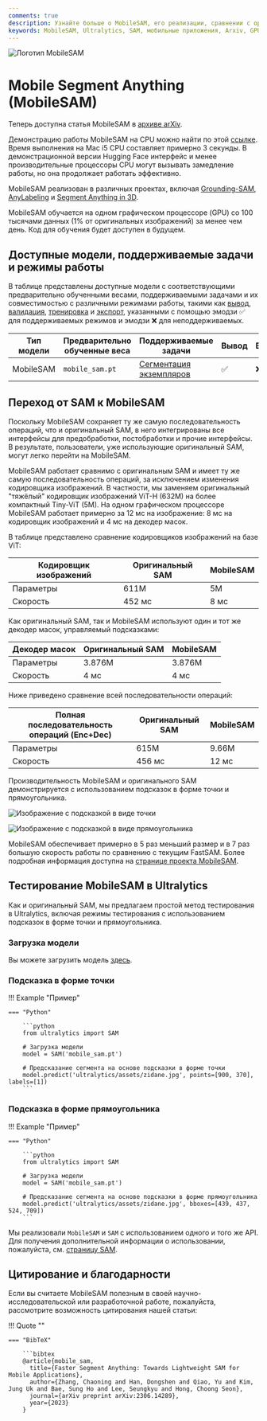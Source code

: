 ```yaml
---
comments: true
description: Узнайте больше о MobileSAM, его реализации, сравнении с оригинальным SAM и о том, как его загрузить и протестировать в фреймворке Ultralytics. Улучшите свои мобильные приложения уже сегодня.
keywords: MobileSAM, Ultralytics, SAM, мобильные приложения, Arxiv, GPU, API, кодировщик изображений, декодер масок, загрузка модели, метод тестирования
---
```


![Логотип MobileSAM](https://github.com/ChaoningZhang/MobileSAM/blob/master/assets/logo2.png?raw=true)

# Mobile Segment Anything (MobileSAM)

Теперь доступна статья MobileSAM в [архиве arXiv](https://arxiv.org/pdf/2306.14289.pdf).

Демонстрацию работы MobileSAM на CPU можно найти по этой [ссылке](https://huggingface.co/spaces/dhkim2810/MobileSAM). Время выполнения на Mac i5 CPU составляет примерно 3 секунды. В демонстрационной версии Hugging Face интерфейс и менее производительные процессоры CPU могут вызывать замедление работы, но она продолжает работать эффективно.

MobileSAM реализован в различных проектах, включая [Grounding-SAM](https://github.com/IDEA-Research/Grounded-Segment-Anything), [AnyLabeling](https://github.com/vietanhdev/anylabeling) и [Segment Anything in 3D](https://github.com/Jumpat/SegmentAnythingin3D).

MobileSAM обучается на одном графическом процессоре (GPU) со 100 тысячами данных (1% от оригинальных изображений) за менее чем день. Код для обучения будет доступен в будущем.

## Доступные модели, поддерживаемые задачи и режимы работы

В таблице представлены доступные модели с соответствующими предварительно обученными весами, поддерживаемыми задачами и их совместимостью с различными режимами работы, такими как [вывод](../modes/predict.md), [валидация](../modes/val.md), [тренировка](../modes/train.md) и [экспорт](../modes/export.md), указанными с помощью эмодзи ✅ для поддерживаемых режимов и эмодзи ❌ для неподдерживаемых.

| Тип модели | Предварительно обученные веса | Поддерживаемые задачи                          | Вывод | Валидация | Тренировка | Экспорт |
|------------|-------------------------------|------------------------------------------------|-------|-----------|------------|---------|
| MobileSAM  | `mobile_sam.pt`               | [Сегментация экземпляров](../tasks/segment.md) | ✅     | ❌         | ❌          | ✅       |

## Переход от SAM к MobileSAM

Поскольку MobileSAM сохраняет ту же самую последовательность операций, что и оригинальный SAM, в него интегрированы все интерфейсы для предобработки, постобработки и прочие интерфейсы. В результате, пользователи, уже использующие оригинальный SAM, могут легко перейти на MobileSAM.

MobileSAM работает сравнимо с оригинальным SAM и имеет ту же самую последовательность операций, за исключением изменения кодировщика изображений. В частности, мы заменяем оригинальный "тяжёлый" кодировщик изображений ViT-H (632M) на более компактный Tiny-ViT (5M). На одном графическом процессоре MobileSAM работает примерно за 12 мс на изображение: 8 мс на кодировщик изображений и 4 мс на декодер масок.

В таблице представлено сравнение кодировщиков изображений на базе ViT:

| Кодировщик изображений | Оригинальный SAM | MobileSAM |
|------------------------|------------------|-----------|
| Параметры              | 611M             | 5M        |
| Скорость               | 452 мс           | 8 мс      |

Как оригинальный SAM, так и MobileSAM используют один и тот же декодер масок, управляемый подсказками:

| Декодер масок | Оригинальный SAM | MobileSAM |
|---------------|------------------|-----------|
| Параметры     | 3.876M           | 3.876M    |
| Скорость      | 4 мс             | 4 мс      |

Ниже приведено сравнение всей последовательности операций:

| Полная последовательность операций (Enc+Dec) | Оригинальный SAM | MobileSAM |
|----------------------------------------------|------------------|-----------|
| Параметры                                    | 615M             | 9.66M     |
| Скорость                                     | 456 мс           | 12 мс     |

Производительность MobileSAM и оригинального SAM демонстрируется с использованием подсказок в форме точки и прямоугольника.

![Изображение с подсказкой в виде точки](https://raw.githubusercontent.com/ChaoningZhang/MobileSAM/master/assets/mask_box.jpg?raw=true)

![Изображение с подсказкой в виде прямоугольника](https://raw.githubusercontent.com/ChaoningZhang/MobileSAM/master/assets/mask_box.jpg?raw=true)

MobileSAM обеспечивает примерно в 5 раз меньший размер и в 7 раз большую скорость работы по сравнению с текущим FastSAM. Более подробная информация доступна на [странице проекта MobileSAM](https://github.com/ChaoningZhang/MobileSAM).

## Тестирование MobileSAM в Ultralytics

Как и оригинальный SAM, мы предлагаем простой метод тестирования в Ultralytics, включая режимы тестирования с использованием подсказок в форме точки и прямоугольника.

### Загрузка модели

Вы можете загрузить модель [здесь](https://github.com/ChaoningZhang/MobileSAM/blob/master/weights/mobile_sam.pt).

### Подсказка в форме точки

!!! Example "Пример"

    === "Python"

        ```python
        from ultralytics import SAM

        # Загрузка модели
        model = SAM('mobile_sam.pt')

        # Предсказание сегмента на основе подсказки в форме точки
        model.predict('ultralytics/assets/zidane.jpg', points=[900, 370], labels=[1])
        ```

### Подсказка в форме прямоугольника

!!! Example "Пример"

    === "Python"

        ```python
        from ultralytics import SAM

        # Загрузка модели
        model = SAM('mobile_sam.pt')

        # Предсказание сегмента на основе подсказки в форме прямоугольника
        model.predict('ultralytics/assets/zidane.jpg', bboxes=[439, 437, 524, 709])
        ```

Мы реализовали `MobileSAM` и `SAM` с использованием одного и того же API. Для получения дополнительной информации о использовании, пожалуйста, см. [страницу SAM](sam.md).

## Цитирование и благодарности

Если вы считаете MobileSAM полезным в своей научно-исследовательской или разработочной работе, пожалуйста, рассмотрите возможность цитирования нашей статьи:

!!! Quote ""

    === "BibTeX"

        ```bibtex
        @article{mobile_sam,
          title={Faster Segment Anything: Towards Lightweight SAM for Mobile Applications},
          author={Zhang, Chaoning and Han, Dongshen and Qiao, Yu and Kim, Jung Uk and Bae, Sung Ho and Lee, Seungkyu and Hong, Choong Seon},
          journal={arXiv preprint arXiv:2306.14289},
          year={2023}
        }
